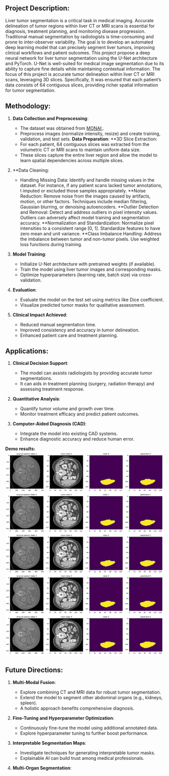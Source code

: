 
## Project Description:
Liver tumor segmentation is a critical task in medical imaging. Accurate delineation of tumor regions within liver CT or MRI scans is essential for diagnosis, treatment planning, and monitoring disease progression. Traditional manual segmentation by radiologists is time-consuming and prone to inter-observer variability. The goal is to develop an automated deep learning model that can precisely segment liver tumors, improving clinical workflows and patient outcomes.
This project propose a deep neural network for liver tumor segmentation using the U-Net architecture and PyTorch. U-Net is well-suited for medical image segmentation due to its ability to capture fine details while maintaining contextual information. The focus of this project is accurate tumor delineation within liver CT or MRI scans, leveraging 3D slices. Specifically, It was ensured that each patient’s data consists of 64 contiguous slices, providing richer spatial information for tumor segmentation.

## Methodology:
1. **Data Collection and Preprocessing**:
   - The dataset was obtained from [MONAI:](https://drive.google.com/drive/folders/1HqEgzS8BV2c7xYNrZdEAnrHk7osJJ--2).
   - Preprocess images (normalize intensity, resize) and create training, validation, and test sets.
   **Data Preparation**:
   **3D Slice Extraction:
   - For each patient, 64 contiguous slices was extracted from the volumetric CT or MRI scans to maintain uniform data size.
   - These slices capture the entire liver region and allow the model to learn spatial dependencies across multiple slices.
2. **Data Cleaning:
   - Handling Missing Data:
      Identify and handle missing values in the dataset.
      For instance, if any patient scans lacked tumor annotations, I imputed or excluded those samples appropriately.
   **Noise Reduction:
      Remove noise from the images caused by artifacts, motion, or other factors.
      Techniques include median filtering, Gaussian blurring, or denoising autoencoders.
   **Outlier Detection and Removal:
     Detect and address outliers in pixel intensity values. Outliers can adversely affect model training and segmentation accuracy.
   **Normalization and Standardization:
     Normalize pixel intensities to a consistent range [0, 1].
     Standardize features to have zero mean and unit variance.
   **Class Imbalance Handling:
     Address the imbalance between tumor and non-tumor pixels.
     Use weighted loss functions during training.
3. **Model Training**:
   - Initialize U-Net architecture with pretrained weights (if available).
   - Train the model using liver tumor images and corresponding masks.
   - Optimize hyperparameters (learning rate, batch size) via cross-validation.

4. **Evaluation**:
   - Evaluate the model on the test set using metrics like Dice coefficient.
   - Visualize predicted tumor masks for qualitative assessment.

4. **Clinical Impact Achieved**:
   - Reduced manual segmentation time.
   - Improved consistency and accuracy in tumor delineation.
   - Enhanced patient care and treatment planning.


## Applications:
1. **Clinical Decision Support**:
   - The model can assists radiologists by providing accurate tumor segmentations.
   - It can aids in treatment planning (surgery, radiation therapy) and assessing treatment response.

2. **Quantitative Analysis**:
   - Quantify tumor volume and growth over time.
   - Monitor treatment efficacy and predict patient outcomes.

3. **Computer-Aided Diagnosis (CAD)**:
   - Integrate the model into existing CAD systems.
   - Enhance diagnostic accuracy and reduce human error.

 **Demo results:**
![The System Demo](https://github.com/Mutiu123/liver-tumor-segmentation/blob/main/demo/demo.png)


## Future Directions:
1. **Multi-Modal Fusion**:
   - Explore combining CT and MRI data for robust tumor segmentation.
   - Extend the model to segment other abdominal organs (e.g., kidneys, spleen).
   - A holistic approach benefits comprehensive diagnosis.

2. **Fine-Tuning and Hyperparameter Optimization**:
   - Continuously fine-tune the model using additional annotated data.
   - Explore hyperparameter tuning to further boost performance.

3. **Interpretable Segmentation Maps**:
   - Investigate techniques for generating interpretable tumor masks.
   - Explainable AI can build trust among medical professionals.

4. **Multi-Organ Segmentation**:






